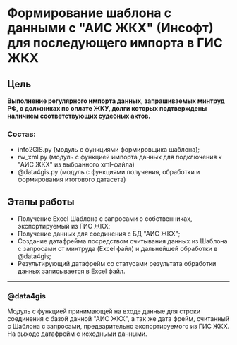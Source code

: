 # Формирование шаблона с данными с "АИС ЖКХ" (Инсофт) для последующего импорта в ГИС ЖКХ

## Цель
**Выполнение регулярного импорта данных, запрашиваемых минтруд РФ, о должниках по оплате ЖКУ, долги которых подтверждены наличием соответствующих судебных актов.**

### **Состав:**
* info2GIS.py (модуль с функциями формировщика шаблона);
* rw_xml.py (модуль с функцией импорта данных для подключения к "АИС ЖКХ" из выбранного xml-файла)
* @data4gis.py (модуль с функциями получения, обработки и формирования итогового датасета)

## Этапы работы
* Получение Excel Шаблона с запросами о собственниках, экспортируемый из ГИС ЖКХ;
* Получение данных для соединения с БД "АИС ЖКХ";
* Создание датафрейма посредством считывания данных из Шаблона с запросами от минтруда (Excel файл) и дальнейшей обработки в @data4gis;
* Результирующий датафрейм со статусами результата обработки данных записывается в Еxcel файл.
---
### @data4gis
Модуль с функцией принимающей на входе данные для строки соединения с базой данной "АИС ЖКХ", а так же дата фрейм, считанный с Шаблона с запросами, предварительно экспортируемого из ГИС ЖКХ. На выходе датафрейм с исходными данными.

